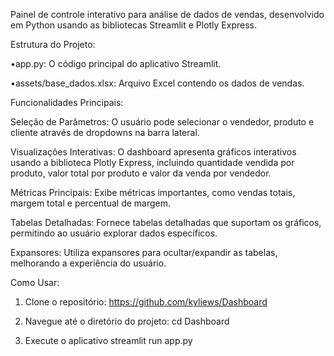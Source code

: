 Painel de controle interativo para análise de dados de vendas, desenvolvido em Python usando as bibliotecas Streamlit e Plotly Express.

Estrutura do Projeto:

•app.py: O código principal do aplicativo Streamlit.

•assets/base_dados.xlsx: Arquivo Excel contendo os dados de vendas.

Funcionalidades Principais:

Seleção de Parâmetros:
O usuário pode selecionar o vendedor, produto e cliente através de dropdowns na barra lateral.

Visualizações Interativas:
O dashboard apresenta gráficos interativos usando a biblioteca Plotly Express, incluindo quantidade vendida por produto, valor total por produto e valor da venda por vendedor.

Métricas Principais:
Exibe métricas importantes, como vendas totais, margem total e percentual de margem.

Tabelas Detalhadas:
Fornece tabelas detalhadas que suportam os gráficos, permitindo ao usuário explorar dados específicos.

Expansores:
Utiliza expansores para ocultar/expandir as tabelas, melhorando a experiência do usuário.

Como Usar:

1. Clone o repositório:
https://github.com/kyliews/Dashboard

2. Navegue até o diretório do projeto:
cd Dashboard

3. Execute o aplicativo
streamlit run app.py

